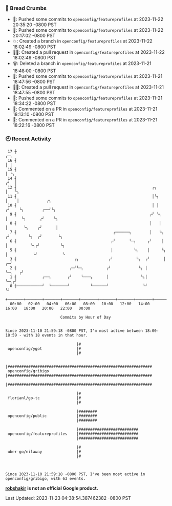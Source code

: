 ### 🍞 Bread Crumbs

 * 🚢: Pushed some commits to `openconfig/featureprofiles` at 2023-11-22 20:35:20 -0800 PST
 * 🚢: Pushed some commits to `openconfig/featureprofiles` at 2023-11-22 20:17:02 -0800 PST
 * 💥: Created a branch in `openconfig/featureprofiles` at 2023-11-22 18:02:49 -0800 PST
 * ✍🏼: Created a pull request in `openconfig/featureprofiles` at 2023-11-22 18:02:49 -0800 PST
 * 🗑: Deleted a branch in `openconfig/featureprofiles` at 2023-11-21 18:48:00 -0800 PST
 * 🚢: Pushed some commits to `openconfig/featureprofiles` at 2023-11-21 18:47:56 -0800 PST
 * ✍🏼: Created a pull request in `openconfig/featureprofiles` at 2023-11-21 18:47:55 -0800 PST
 * 🚢: Pushed some commits to `openconfig/featureprofiles` at 2023-11-21 18:34:22 -0800 PST
 * 💬: Commented on a PR in  `openconfig/featureprofiles` at 2023-11-21 18:13:10 -0800 PST
 * 💬: Commented on a PR in  `openconfig/featureprofiles` at 2023-11-21 18:22:16 -0800 PST

### 🕘 Recent Activity
```
 17 ┼                                                                            ╭─╮
 16 ┤                                                                            │ │
 15 ┤                                                                            │ ╰╮
 14 ┤                                                                           ╭╯  │
 12 ┤                                                           ╭╮              │   ╰╮
 11 ┤                                                           │╰╮             │    │            ╭╮
 10 ┤                                                           │ │            ╭╯    ╰╮        ╭──╯╰╮
  9 ┤                                                          ╭╯ ╰╮           │      ╰╮      ╭╯    ╰╮
  8 ┤                                                          │   │           │       ╰╮    ╭╯      │
  7 ┤                                          ╭──────╮        │   ╰╮         ╭╯        ╰╮  ╭╯       ╰╮
  6 ┤                                         ╭╯      ╰─╮     ╭╯    │         │          ╰╮╭╯         ╰╮
  5 ┤                                         │         ╰╮    │     ╰╮        │           ╰╯           ╰
  3 ┤                         ╭╮             ╭╯          ╰╮  ╭╯      │      ╭─╯
  2 ┤                       ╭─╯╰─╮          ╭╯            ╰╮ │       ╰─╮   ╭╯
  1 ┤           ╭──╮       ╭╯    ╰───╮      │              ╰╮│         ╰─╮╭╯
  0 ┼───────────╯  ╰───────╯         ╰──────╯               ╰╯           ╰╯
    +───────+───────+───────+───────+───────+───────+───────+───────+───────+───────+───────+───────+────
  00:00   02:00   04:00   06:00   08:00   10:00   12:00   14:00   16:00   18:00   20:00   22:00   00:00   

						Commits by Hour of Day


Since 2023-11-10 21:59:18 -0800 PST, I'm most active between 18:00-18:59 - with 18 events in that hour.

```



```
                               |#
 openconfig/ygot               |#
                               |#

                               |###############################################################
 openconfig/gribigo            |###############################################################
                               |###############################################################

                               |#
 florianl/go-tc                |#
                               |#

                               |########
 openconfig/public             |########
                               |########

                               |##########################
 openconfig/featureprofiles    |##########################
                               |##########################

                               |#
 uber-go/nilaway               |#
                               |#



Since 2023-11-10 21:59:18 -0800 PST, I've been most active in openconfig/gribigo, with 63 events.

```
**[robshakir](mailto:robjs@google.com) is not an official Google product.**  


Last Updated: 2023-11-23 04:38:54.387462382 -0800 PST
